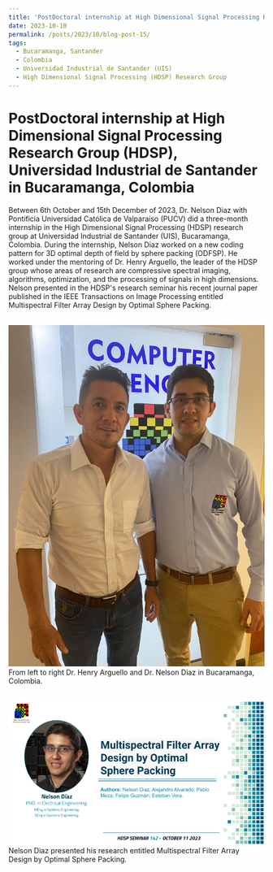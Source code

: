 ```yaml
---
title: 'PostDoctoral internship at High Dimensional Signal Processing Research Group (HDSP) in Bucaramanga, Colombia, 2023'
date: 2023-10-10
permalink: /posts/2023/10/blog-post-15/
tags:
  - Bucaramanga, Santander
  - Colombia
  - Universidad Industrial de Santander (UIS)
  - High Dimensional Signal Processing (HDSP) Research Group 
---
```


PostDoctoral internship at High Dimensional Signal Processing Research Group (HDSP), Universidad Industrial de Santander in Bucaramanga, Colombia
======

Between 6th October and 15th December of 2023, Dr. Nelson Diaz with Pontificia Universidad Católica de Valparaíso (PUCV) did a three-month internship in the High Dimensional Signal Processing (HDSP) research group at Universidad Industrial de Santander (UIS), Bucaramanga, Colombia. During the internship, Nelson Diaz worked on a new coding pattern for 3D optimal depth of field by sphere packing (ODFSP). He worked under the mentoring of Dr. Henry Arguello, the leader of the HDSP group whose areas of research are compressive spectral imaging, algorithms, optimization, and the processing of signals in high dimensions. Nelson presented in the HDSP's research seminar his recent journal paper published in the IEEE Transactions on Image Processing entitled Multispectral Filter Array Design by Optimal Sphere Packing.



<br/><img src='/images/internship-colombia2023.jpg'>
 From left to right Dr. Henry Arguello and Dr. Nelson Diaz in Bucaramanga, Colombia.

<br/><img src='/images/seminar-142-2023.png'>
Nelson Diaz presented his research entitled Multispectral Filter Array Design by Optimal Sphere Packing.
